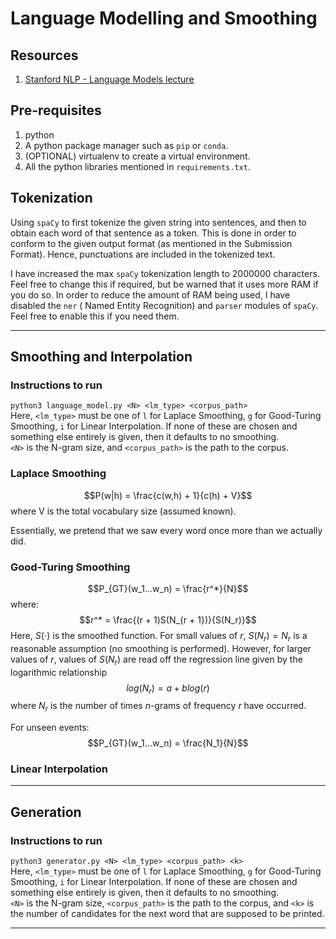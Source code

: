 # Language Modelling and Smoothing

## Resources

1. [Stanford NLP - Language Models lecture](https://web.stanford.edu/class/archive/cs/cs224n/cs224n.1086/handouts/cs224n-lecture2-language-models-slides.pdf)

## Pre-requisites

1. python
2. A python package manager such as `pip` or `conda`.
3. (OPTIONAL) virtualenv to create a virtual environment.
4. All the python libraries mentioned in `requirements.txt`.

## Tokenization

Using `spaCy` to first tokenize the given string into sentences, and then to obtain each word of that sentence as a
token. This is done in order to conform to the given output format (as mentioned in the Submission Format). Hence,
punctuations are included in the tokenized text.

I have increased the max `spaCy` tokenization length to 2000000 characters. Feel free to change this if required, but be
warned that it uses more RAM if you do so. In order to reduce the amount of RAM being used, I have disabled the `ner` (
Named Entity Recognition) and `parser` modules of `spaCy`. Feel free to enable this if you need them.

---

## Smoothing and Interpolation

### Instructions to run

```python3 language_model.py <N> <lm_type> <corpus_path>```  
Here, `<lm_type>` must be one of `l` for Laplace Smoothing, `g` for Good-Turing Smoothing, `i` for Linear Interpolation.
If none of these are chosen and something else entirely is given, then it defaults to no smoothing.  
`<N>` is the N-gram size, and `<corpus_path>` is the path to the corpus.

### Laplace Smoothing

$$P(w|h) = \frac{c(w,h) + 1}{c(h) + V}$$ where V is the total vocabulary size (assumed known).

Essentially, we pretend that we saw every word once more than we actually did.

### Good-Turing Smoothing

$$P_{GT}(w_1...w_n) = \frac{r^*}{N}$$
where:
$$r^* = \frac{(r + 1)S(N_{r + 1})}{S(N_r)}$$
Here, $S(\cdot)$ is the smoothed function. For small values of $r$, $S(N_r) = N_r$ is a reasonable assumption (no
smoothing is performed). However, for larger values of $r$, values of $S(N_r)$ are read off the regression line given by
the logarithmic relationship $$log(N_r) = a + blog(r)$$ where $N_r$ is the number of times $n$-grams of frequency $r$ have
occurred.

For unseen events:
$$P_{GT}(w_1...w_n) = \frac{N_1}{N}$$

### Linear Interpolation


---

## Generation

### Instructions to run

```python3 generator.py <N> <lm_type> <corpus_path> <k>```  
Here, `<lm_type>` must be one of `l` for Laplace Smoothing, `g` for Good-Turing Smoothing, `i` for Linear Interpolation.
If none of these are chosen and something else entirely is given, then it defaults to no smoothing.  
`<N>` is the N-gram size, `<corpus_path>` is the path to the corpus, and `<k>` is the number of candidates for the next
word that are supposed to be printed.

---

